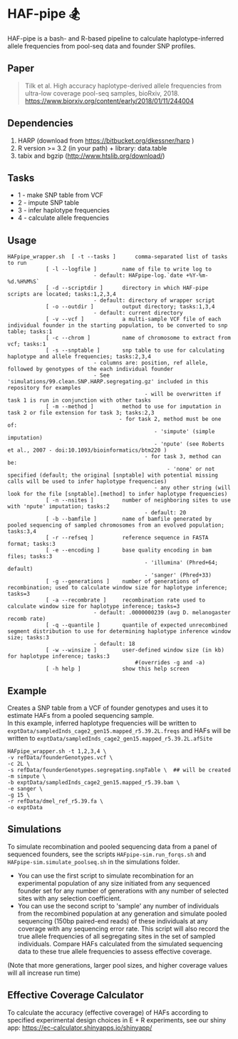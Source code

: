 # HAF-pipe 🏂

HAF-pipe is a bash- and R-based pipeline to calculate haplotype-inferred allele frequencies from pool-seq data and founder SNP profiles.

## Paper



> Tilk et al. High accuracy haplotype-derived allele frequencies from ultra-low coverage pool-seq samples, bioRxiv, 2018. https://www.biorxiv.org/content/early/2018/01/11/244004  

## Dependencies



1. HARP (download from https://bitbucket.org/dkessner/harp )
2. R version >= 3.2 (in your path) + library: data.table 
3. tabix and bgzip (http://www.htslib.org/download/)

## Tasks
*	1 - make SNP table from VCF
*	2 - impute SNP table
*	3 - infer haplotype frequencies
*	4 - calculate allele frequencies

## Usage



```
HAFpipe_wrapper.sh	[ -t --tasks ]		comma-separated list of tasks to run 
			[ -l --logfile ]    	name of file to write log to
						   - default: HAFpipe-log.`date +%Y-%m-%d.%H%M%S` 
			[ -d --scriptdir ]  	directory in which HAF-pipe scripts are located; tasks:1,2,3,4
						   - default: directory of wrapper script 
			[ -o --outdir ]     	output directory; tasks:1,3,4 
						   - default: current directory
			[ -v --vcf ]        	a multi-sample VCF file of each individual founder in the starting population, to be converted to snp table; tasks:1
			[ -c --chrom ]      	name of chromosome to extract from vcf; tasks:1
			[ -s --snptable ]   	snp table to use for calculating haplotype and allele frequencies; tasks:2,3,4 
						   - columns are: position, ref allele, followed by genotypes of the each individual founder 
						   - See 'simulations/99.clean.SNP.HARP.segregating.gz' included in this repository for examples 
                            			   - will be overwritten if task 1 is run in conjunction with other tasks 
			[ -m --method ]     	method to use for imputation in task 2 or file extension for task 3; tasks:2,3
        		    			   - for task 2, method must be one of: 
                            			      - 'simpute' (simple imputation) 
                            			      - 'npute' (see Roberts et al., 2007 - doi:10.1093/bioinformatics/btm220 ) 
                            			   - for task 3, method can be: 
                            		              - 'none' or not specified (default; the original [snptable] with potential missing calls will be used to infer haplotype frequencies) 
                            			      - any other string (will look for the file [snptable].[method] to infer haplotype frequencies) 
			[ -n --nsites ]     	number of neighboring sites to use with 'npute' imputation; tasks:2
                            			   - default: 20 
			[ -b --bamfile ]    	name of bamfile generated by pooled sequencing of sampled chromosomes from an evolved population; tasks:3,4 
			[ -r --refseq ]     	reference sequence in FASTA format; tasks:3
			[ -e --encoding ]   	base quality encoding in bam files; tasks:3
                            			   - 'illumina' (Phred+64; default) 
                            			   - 'sanger' (Phred+33) 
			[ -g --generations ] 	number of generations of recombination; used to calculate window size for haplotype inference; tasks=3
			[ -a --recombrate ] 	recombination rate used to calculate window size for haplotype inference; tasks=3
						   - default: .0000000239 (avg D. melanogaster recomb rate) 
			[ -q --quantile ]   	quantile of expected unrecombined segment distribution to use for determining haplotype inference window size; tasks:3
						   - default: 18 
			[ -w --winsize ]    	user-defined window size (in kb) for haplotype inference; tasks:3
                            			#(overrides -g and -a) 
			[ -h help ]         	show this help screen
```

## Example

Creates a SNP table from a VCF of founder genotypes and uses it to estimate HAFs from a pooled sequencing sample.  
In this example, inferred haplotype frequencies will be written to ```exptData/sampledInds_cage2_gen15.mapped_r5.39.2L.freqs```
and HAFs will be written to ```exptData/sampledInds_cage2_gen15.mapped_r5.39.2L.afSite```  <br>

``` 
HAFpipe_wrapper.sh -t 1,2,3,4 \
-v refData/founderGenotypes.vcf \
-c 2L \
-s refData/founderGenotypes.segregating.snpTable \  ## will be created
-m simpute \
-b exptData/sampledInds_cage2_gen15.mapped_r5.39.bam \
-e sanger \
-g 15 \
-r refData/dmel_ref_r5.39.fa \
-o exptData 

```

## Simulations

To simulate recombination and pooled sequencing data from a panel of sequenced founders, see the scripts ```HAFpipe-sim.run_forqs.sh``` and ```HAFpipe-sim.simulate_poolseq.sh``` in the simulations folder. 
* You can use the first script to simulate recombination for an experimental population of any size initiated from any sequenced founder set for any number of generations with any number of selected sites with any selection coefficient.  
* You can use the second script to 'sample' any number of individuals from the recombined population at any generation and simulate pooled sequencing (150bp paired-end reads) of these individuals at any coverage with any sequencing error rate.  This script will also record the true allele frequencies of all segregating sites in the set of sampled individuals. Compare HAFs calculated from the simulated sequencing data to these true allele frequencies to assess effective coverage.  

(Note that more generations, larger pool sizes, and higher coverage values will all increase run time)

## Effective Coverage Calculator

To calculate the accuracy (effective coverage) of HAFs according to specified experimental design choices in E + R experiments, see our shiny app: https://ec-calculator.shinyapps.io/shinyapp/
